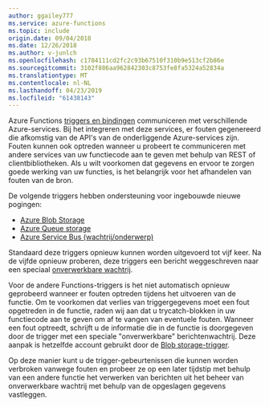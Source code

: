 ```yaml
---
author: ggailey777
ms.service: azure-functions
ms.topic: include
origin.date: 09/04/2018
ms.date: 12/26/2018
ms.author: v-junlch
ms.openlocfilehash: c1784111cd2fc2c93b67510f310b9e513cf2b86e
ms.sourcegitcommit: 3102f886aa962842303c8753fe8fa5324a52834a
ms.translationtype: MT
ms.contentlocale: nl-NL
ms.lasthandoff: 04/23/2019
ms.locfileid: "61438143"
---
```

Azure Functions [triggers en bindingen](../articles/azure-functions/functions-triggers-bindings.md) communiceren met verschillende Azure-services. Bij het integreren met deze services, er fouten gegenereerd die afkomstig van de API's van de onderliggende Azure-services zijn. Fouten kunnen ook optreden wanneer u probeert te communiceren met andere services van uw functiecode aan te geven met behulp van REST of clientbibliotheken. Als u wilt voorkomen dat gegevens en ervoor te zorgen goede werking van uw functies, is het belangrijk voor het afhandelen van fouten van de bron.

De volgende triggers hebben ondersteuning voor ingebouwde nieuwe pogingen:

- [Azure Blob Storage](../articles/azure-functions/functions-bindings-storage-blob.md)
- [Azure Queue storage](../articles/azure-functions/functions-bindings-storage-queue.md)
- [Azure Service Bus (wachtrij/onderwerp)](../articles/azure-functions/functions-bindings-service-bus.md)

Standaard deze triggers opnieuw kunnen worden uitgevoerd tot vijf keer. Na de vijfde opnieuw proberen, deze triggers een bericht weggeschreven naar een speciaal [onverwerkbare wachtrij](../articles/azure-functions/functions-bindings-storage-queue.md#trigger---poison-messages).

Voor de andere Functions-triggers is het niet automatisch opnieuw geprobeerd wanneer er fouten optreden tijdens het uitvoeren van de functie. Om te voorkomen dat verlies van triggergegevens moet een fout opgetreden in de functie, raden wij aan dat u trycatch-blokken in uw functiecode aan te geven om af te vangen van eventuele fouten. Wanneer een fout optreedt, schrijft u de informatie die in de functie is doorgegeven door de trigger met een speciale "onverwerkbare" berichtenwachtrij. Deze aanpak is hetzelfde account gebruikt door de [Blob storage-trigger](../articles/azure-functions/functions-bindings-storage-blob.md#trigger---poison-blobs).

Op deze manier kunt u de trigger-gebeurtenissen die kunnen worden verbroken vanwege fouten en probeer ze op een later tijdstip met behulp van een andere functie het verwerken van berichten uit het beheer van onverwerkbare wachtrij met behulp van de opgeslagen gegevens vastleggen.  

<!-- ms.date: 12/26/2018 -->